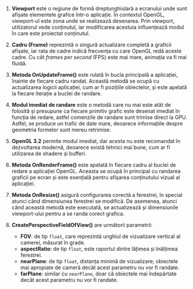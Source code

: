 ﻿1. **Viewport** este o regiune de formă dreptunghiulară a ecranului unde sunt afișate elementele grafice într-o aplicație. În contextul OpenGL, viewport-ul este zona unde se realizează desenarea. Prin viewport, utilizatorul vede conținutul, iar modificarea acestuia influențează modul în care este proiectat conținutul.

2. **Cadru (Frame)** reprezintă o singură actualizare completă a graficii afișate, iar rata de cadre indică frecvența cu care OpenGL redă aceste cadre. Cu cât *frames per second* (FPS) este mai mare, animația va fi mai fluidă.

3. **Metoda OnUpdateFrame()** este rulată în bucla principală a aplicației, înainte de fiecare cadru randat. Această metodă se ocupă cu actualizarea logicii aplicației, cum ar fi pozițiile obiectelor, și este apelată la fiecare iterație a buclei de randare.

4. **Modul imediat de randare** este o metodă care nu mai este atât de folosită și presupune ca fiecare primitiv grafic este desenat imediat în funcția de redare, astfel comenzile de randare sunt trimise direct la GPU. Astfel, se produce un trafic de date mare, deoarece informațiile despre geometria formelor sunt mereu retrimise.

5. **OpenGL 3.2** permite modul imediat, dar acesta nu este recomandat în dezvoltarea modernă, deoarece există tehnici mai bune, cum ar fi utilizarea de shadere și bufferi.

6. **Metoda OnRenderFrame()** este apelată în fiecare cadru al buclei de redare a aplicației OpenGL. Aceasta se ocupă în principal cu randarea graficii pe ecran și este esențială pentru afișarea conținutului vizual al aplicației.

7. **Metoda OnResize()** asigură configurarea corectă a ferestrei, în special atunci când dimensiunea ferestrei se modifică. De asemenea, atunci când această metodă este executată, se actualizează și dimensiunile viewport-ului pentru a se randa corect grafica.

8. **CreatePerspectiveFieldOfView()** are următorii parametrii:
   - **FOV**: de tip `float`, care reprezintă unghiul de vizualizare vertical al camerei, măsurat în grade.
   - **aspectRatio**: de tip `float`, este raportul dintre lățimea și înălțimea ferestrei.
   - **nearPlane**: de tip `float`, distanța minimă de vizualizare; obiectele mai apropiate de cameră decât acest parametru nu vor fi randate.
   - **farPlane**: similar cu `nearPlane`, doar că obiectele mai îndepărtate decât acest parametru nu vor fi randate.